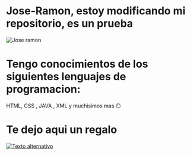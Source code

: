 # Jose-Ramon, estoy modificando mi repositorio, es un prueba

![Jose ramon](https://github.com/user-attachments/assets/99fa2ab0-e272-4b6d-8d06-70a81738d384)
# Tengo conocimientos de los siguientes lenguajes de programacion:
HTML, CSS , JAVA , XML y muchisimos mas 😶

# Te dejo aqui un regalo 
[![Texto alternativo](https://github.com/user-attachments/assets/9c8d51a0-8320-41c6-9e58-1b3954d24edc)](https://massgrave.dev/)

